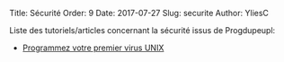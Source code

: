 Title: Sécurité
Order: 9
Date: 2017-07-27
Slug: securite
Author: YliesC

Liste des tutoriels/articles concernant la sécurité issus de Progdupeupl:

  * [Programmez votre premier virus UNIX](programmez-votre-premier-virus-unix)